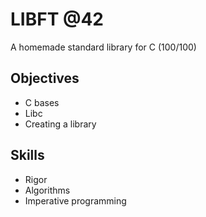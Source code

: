 # LIBFT @42
A homemade standard library for C
(100/100)

## Objectives
- C bases
- Libc
- Creating a library

## Skills
- Rigor
- Algorithms
- Imperative programming

